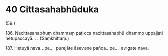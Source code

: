 

# 40 Cittasahabhūduka


(59.)

186\. Nacittasahabhuṃ dhammaṃ paṭicca nacittasahabhū dhammo uppajjati hetupaccayā… . (Saṃkhittaṃ.)

187\. Hetuyā nava…pe…  purejāte āsevane pañca…pe…  avigate nava.



